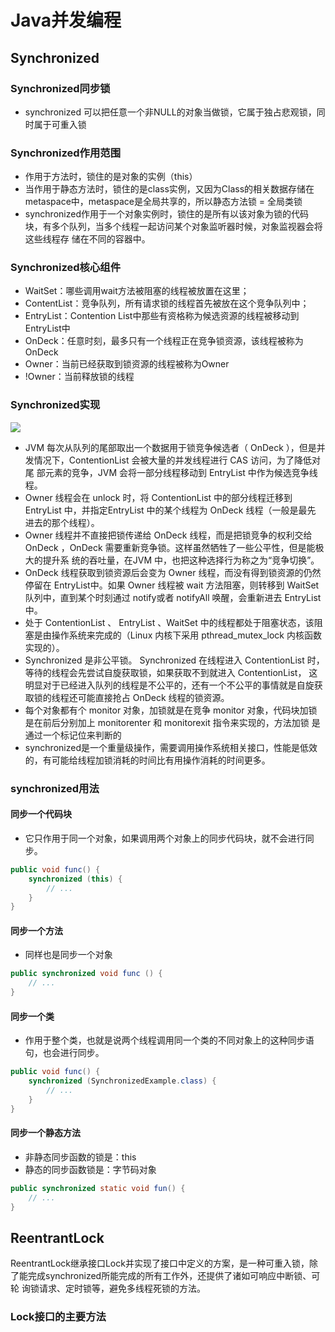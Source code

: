#  Java并发编程

## Synchronized
### Synchronized同步锁
- synchronized 可以把任意一个非NULL的对象当做锁，它属于独占悲观锁，同时属于可重入锁

### Synchronized作用范围
- 作用于方法时，锁住的是对象的实例（this）
- 当作用于静态方法时，锁住的是class实例，又因为Class的相关数据存储在metaspace中，metaspace是全局共享的，所以静态方法锁 = 全局类锁
- synchronized作用于一个对象实例时，锁住的是所有以该对象为锁的代码块，有多个队列，当多个线程一起访问某个对象监听器时候，对象监视器会将这些线程存
储在不同的容器中。
  
### Synchronized核心组件
- WaitSet：哪些调用wait方法被阻塞的线程被放置在这里；
- ContentList：竞争队列，所有请求锁的线程首先被放在这个竞争队列中；
- EntryList：Contention List中那些有资格称为候选资源的线程被移动到EntryList中
- OnDeck：任意时刻，最多只有一个线程正在竞争锁资源，该线程被称为OnDeck
- Owner：当前已经获取到锁资源的线程被称为Owner
- !Owner：当前释放锁的线程

### Synchronized实现
![](https://box.kancloud.cn/d8a98f76177f4347faca253d8a61da1f_570x252.jpg)
- JVM 每次从队列的尾部取出一个数据用于锁竞争候选者（ OnDeck ），但是并发情况下，ContentionList 会被大量的并发线程进行 CAS 访问，为了降低对尾
  部元素的竞争，JVM 会将一部分线程移动到 EntryList 中作为候选竞争线程。
- Owner 线程会在 unlock 时，将 ContentionList 中的部分线程迁移到 EntryList 中，并指定EntryList 中的某个线程为 OnDeck 线程（一般是最先
  进去的那个线程）。
- Owner 线程并不直接把锁传递给 OnDeck 线程，而是把锁竞争的权利交给 OnDeck ，OnDeck 需要重新竞争锁。这样虽然牺牲了一些公平性，但是能极大的提升系
  统的吞吐量，在JVM 中，也把这种选择行为称之为“竞争切换”。
- OnDeck 线程获取到锁资源后会变为 Owner 线程，而没有得到锁资源的仍然停留在 EntryList中。如果 Owner 线程被 wait 方法阻塞，则转移到 WaitSet 
  队列中，直到某个时刻通过 notify或者 notifyAll 唤醒，会重新进去 EntryList 中。
- 处于 ContentionList 、 EntryList 、WaitSet 中的线程都处于阻塞状态，该阻塞是由操作系统来完成的（Linux 内核下采用 pthread_mutex_lock 
  内核函数实现的）。
- Synchronized 是非公平锁。 Synchronized 在线程进入 ContentionList 时，等待的线程会先尝试自旋获取锁，如果获取不到就进入 ContentionList，
  这明显对于已经进入队列的线程是不公平的，还有一个不公平的事情就是自旋获取锁的线程还可能直接抢占 OnDeck 线程的锁资源。
- 每个对象都有个 monitor 对象，加锁就是在竞争 monitor 对象，代码块加锁是在前后分别加上 monitorenter 和 monitorexit 指令来实现的，方法加锁
  是通过一个标记位来判断的
- synchronized是一个重量级操作，需要调用操作系统相关接口，性能是低效的，有可能给线程加锁消耗的时间比有用操作消耗的时间更多。

### synchronized用法
#### 同步一个代码块
- 它只作用于同一个对象，如果调用两个对象上的同步代码块，就不会进行同步。
```java
public void func() {
    synchronized (this) {
        // ...
    }
}
```

#### 同步一个方法
- 同样也是同步一个对象
```java
public synchronized void func () {
    // ...
}
```

#### 同步一个类
- 作用于整个类，也就是说两个线程调用同一个类的不同对象上的这种同步语句，也会进行同步。
```java
public void func() {
    synchronized (SynchronizedExample.class) {
        // ...
    }
}
```

#### 同步一个静态方法
- 非静态同步函数的锁是：this
- 静态的同步函数锁是：字节码对象
```java
public synchronized static void fun() {
    // ...
}
```

## ReentrantLock
ReentrantLock继承接口Lock并实现了接口中定义的方案，是一种可重入锁，除了能完成synchronized所能完成的所有工作外，还提供了诸如可响应中断锁、可轮
询锁请求、定时锁等，避免多线程死锁的方法。
### Lock接口的主要方法





